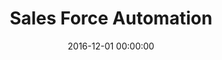 ---
layout: inner
position: left
title: 'Sales Force Automation'
lead_text: 'Helped the team on the back-end development and implement few features on the mobile app as well.'
tags: ['PHP', 'Yii 2', 'C#', 'Xamarin']
featured_image: '/img/posts/sfa.png'
date: 2016-12-01 00:00:00
categories: ['Backend Dev', 'Mobile Dev']
project_link: ''
button_icon: ''
button_text: ''
order: 12
visible: 1
company: 'Aditya Arta Abadi, PT'
---